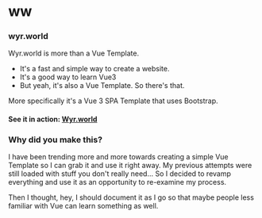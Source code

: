 # ww
### wyr.world
Wyr.world is more than a Vue Template. 
- It's a fast and simple way to create a website.
- It's a good way to learn Vue3
- But yeah, it's also a Vue Template. So there's that. 

More specifically it's a Vue 3 SPA Template that uses Bootstrap.

#### See it in action: [Wyr.world](https://wyr.world)

### Why did you make this?
I have been trending more and more towards creating a simple Vue Template so I can grab it and use it right away.  My previous attempts were
still loaded with stuff you don't really need...  So I decided to revamp everything and use it as an opportunity to re-examine my process.

Then I thought, hey, I should document it as I go so that maybe people less familiar with Vue can learn something as well.
